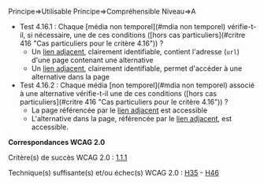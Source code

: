 Principe=>Utilisable
Principe=>Compréhensible
Niveau=>A

*   Test 4.16.1 : Chaque [média non temporel](#mdia non temporel) vérifie-t-il, si nécessaire, une de ces conditions ([hors cas particuliers](#critre 416 "Cas particuliers pour le critère 4.16")) ?
    *   Un [lien adjacent](#lien), clairement identifiable, contient l'adresse (`url`) d'une page contenant une alternative
    *   Un [lien adjacent](#lien), clairement identifiable, permet d'accéder à une alternative dans la page
*   Test 4.16.2 : Chaque média [non temporel](#mdia non temporel) associé à une alternative vérifie-t-il une de ces conditions ([hors cas particuliers](#critre 416 "Cas particuliers pour le critère 4.16")) ?
    *   La page référencée par le [lien adjacent](#lien) est accessible
    *   L'alternative dans la page, référencée par le [lien adjacent](#lien), est accessible.

**Correspondances WCAG 2.0**

Critère(s) de succès WCAG 2.0 : [1.1.1](http://www.w3.org/Translations/WCAG20-fr/#text-equiv-all)

Technique(s) suffisante(s) et/ou échec(s) WCAG 2.0 : [H35](http://www.w3.org/TR/WCAG-TECHS/H35.html) - [H46](http://www.w3.org/TR/WCAG-TECHS/H46.html)
